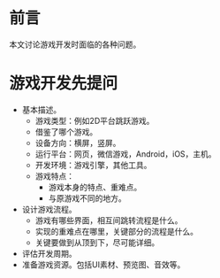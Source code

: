 # 前言

本文讨论游戏开发时面临的各种问题。

# 游戏开发先提问

* 基本描述。
  * 游戏类型：例如2D平台跳跃游戏。
  * 借鉴了哪个游戏。
  * 设备方向：横屏，竖屏。
  * 运行平台：网页，微信游戏，Android，iOS，主机。
  * 开发环境：游戏引擎，其他工具。
  * 游戏特点：
    * 游戏本身的特点、重难点。
    * 与原游戏不同的地方。
* 设计游戏流程。
  * 游戏有哪些界面，相互间跳转流程是什么。
  * 实现的重难点在哪里，关键部分的流程是什么。
  * 关键要做到从顶到下，尽可能详细。
* 评估开发周期。
* 准备游戏资源。包括UI素材、预览图、音效等。

